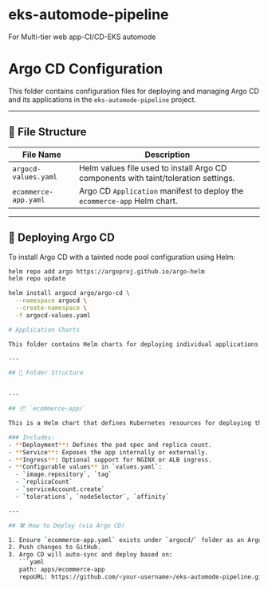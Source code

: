 # eks-automode-pipeline
For Multi-tier web app-CI/CD-EKS automode
# Argo CD Configuration

This folder contains configuration files for deploying and managing Argo CD and its applications in the `eks-automode-pipeline` project.

---

## 📁 File Structure

| File Name              | Description                                                                 |
|------------------------|-----------------------------------------------------------------------------|
| `argocd-values.yaml`   | Helm values file used to install Argo CD components with taint/toleration settings. |
| `ecommerce-app.yaml`   | Argo CD `Application` manifest to deploy the `ecommerce-app` Helm chart.    |

---

## 🚀 Deploying Argo CD

To install Argo CD with a tainted node pool configuration using Helm:

```bash
helm repo add argo https://argoproj.github.io/argo-helm
helm repo update

helm install argocd argo/argo-cd \
  --namespace argocd \
  --create-namespace \
  -f argocd-values.yaml

# Application Charts

This folder contains Helm charts for deploying individual applications via Argo CD in the `eks-automode-pipeline` project.

---

## 📁 Folder Structure


---

## 📦 `ecommerce-app/`

This is a Helm chart that defines Kubernetes resources for deploying the `ecommerce-app` microservice.

### Includes:
- **Deployment**: Defines the pod spec and replica count.
- **Service**: Exposes the app internally or externally.
- **Ingress**: Optional support for NGINX or ALB ingress.
- **Configurable values** in `values.yaml`:
  - `image.repository`, `tag`
  - `replicaCount`
  - `serviceAccount.create`
  - `tolerations`, `nodeSelector`, `affinity`

---

## 🛠️ How to Deploy (via Argo CD)

1. Ensure `ecommerce-app.yaml` exists under `argocd/` folder as an Argo CD `Application` manifest.
2. Push changes to GitHub.
3. Argo CD will auto-sync and deploy based on:
   ```yaml
   path: apps/ecommerce-app
   repoURL: https://github.com/<your-username>/eks-automode-pipeline.git
